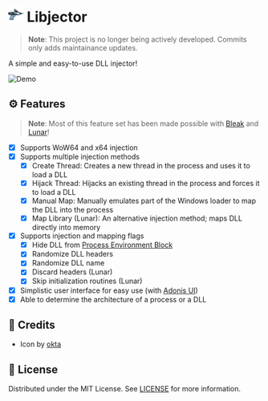 <h1>
    <img src="docs/icon.png" alt="Icon" height="30">
    <span>Libjector</span>
</h1>

> **Note**: This project is no longer being actively developed. Commits only adds maintainance updates.

A simple and easy-to-use DLL injector!

![Demo](docs/demo.gif)

## ⚙️ Features

> **Note**: Most of this feature set has been made possible with [Bleak](https://nuget.org/packages/Bleak) and [Lunar](https://github.com/jdewera/lunar)!

- [x] Supports WoW64 and x64 injection
- [x] Supports multiple injection methods
  - [x] Create Thread: Creates a new thread in the process and uses it to load a DLL
  - [x] Hijack Thread: Hijacks an existing thread in the process and forces it to load a DLL
  - [x] Manual Map: Manually emulates part of the Windows loader to map the DLL into the process
  - [x] Map Library (Lunar): An alternative injection method; maps DLL directly into memory
- [x] Supports injection and mapping flags
  - [x] Hide DLL from [Process Environment Block](https://wikipedia.org/wiki/Process_Environment_Block)
  - [x] Randomize DLL headers
  - [x] Randomize DLL name
  - [x] Discard headers (Lunar)
  - [x] Skip initialization routines (Lunar)
- [x] Simplistic user interface for easy use (with [Adonis UI](https://github.com/benruehl/adonis-ui))
- [x] Able to determine the architecture of a process or a DLL

## 💖 Credits

- Icon by [okta](https://flaticon.com/free-icon/injection_12115133)

## 📜 License

Distributed under the MIT License. See [LICENSE](./LICENSE) for more information.
